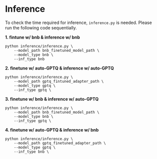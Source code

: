 # Inference

To check the time required for inference, `inference.py` is needed.
Please run the following code sequentially.

**1. fintune w/ bnb & inference w/ bnb**
```
python inference/inference.py \
    --model_path bnb_finetuned_model_path \
    --model_type bnb \
    --inf_type bnb
```

**2. finetune w/ auto-GPTQ & inference w/ auto-GPTQ**
```
python inference/inference.py \
    --model_path gptq_fintuned_adapter_path \
    --model_type gptq \
    --inf_type gptq \
```

**3. finetune w/ bnb & inference w/ auto-GPTQ**
```
python inference/inference.py \
    --model_path bnb_finetuned_model_path \
    --model_type bnb \
    --inf_type gptq \
```

**4. finetune w/ auto-GPTQ & inference w/ bnb**
```
python inference/inference.py \
    --model_path gptq_finetuned_adapter_path \
    --model_type gptq \
    --inf_type bnb \
```